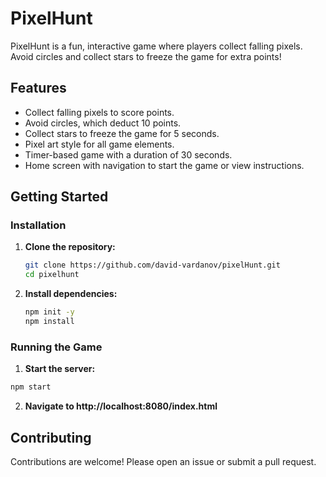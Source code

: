 # PixelHunt

PixelHunt is a fun, interactive game where players collect falling pixels. Avoid circles and collect stars to freeze the game for extra points!

## Features

- Collect falling pixels to score points.
- Avoid circles, which deduct 10 points.
- Collect stars to freeze the game for 5 seconds.
- Pixel art style for all game elements.
- Timer-based game with a duration of 30 seconds.
- Home screen with navigation to start the game or view instructions.

## Getting Started

### Installation

1. **Clone the repository:**

   ```sh
   git clone https://github.com/david-vardanov/pixelHunt.git
   cd pixelhunt
   ```

2. **Install dependencies:**

   ```sh
   npm init -y
   npm install
   ```

### Running the Game

1. **Start the server:**

```sh
npm start
```

2. **Navigate to http://localhost:8080/index.html**

## Contributing

Contributions are welcome! Please open an issue or submit a pull request.
